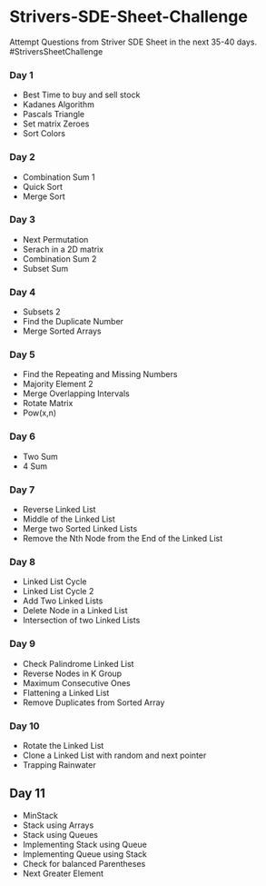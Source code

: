 # Strivers-SDE-Sheet-Challenge
Attempt Questions from Striver SDE Sheet in the next 35-40 days. #StriversSheetChallenge

### Day 1
- Best Time to buy and sell stock
- Kadanes Algorithm
- Pascals Triangle
- Set matrix Zeroes
- Sort Colors

### Day 2
- Combination Sum 1
- Quick Sort
- Merge Sort

### Day 3
- Next Permutation
- Serach in a 2D matrix
- Combination Sum 2
- Subset Sum

### Day 4
- Subsets 2
- Find the Duplicate Number
- Merge Sorted Arrays

### Day 5
- Find the Repeating and Missing Numbers
- Majority Element 2
- Merge Overlapping Intervals
- Rotate Matrix
- Pow(x,n)

### Day 6
- Two Sum
- 4 Sum

### Day 7
- Reverse Linked List
- Middle of the Linked List
- Merge two Sorted Linked Lists
- Remove the Nth Node from the End of the Linked List

### Day 8
- Linked List Cycle
- Linked List Cycle 2
- Add Two Linked Lists
- Delete Node in a Linked List
- Intersection of two Linked Lists

### Day 9
- Check Palindrome Linked List
- Reverse Nodes in K Group
- Maximum Consecutive Ones
- Flattening a Linked List
- Remove Duplicates from Sorted Array

### Day 10
- Rotate the Linked List
- Clone a Linked List with random and next pointer
- Trapping Rainwater

## Day 11
- MinStack
- Stack using Arrays
- Stack using Queues
- Implementing Stack using Queue
- Implementing Queue using Stack
- Check for balanced Parentheses
- Next Greater Element

